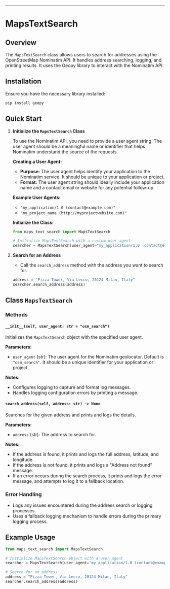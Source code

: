
---

# MapsTextSearch 

## Overview

The `MapsTextSearch` class allows users to search for addresses using the OpenStreetMap Nominatim API. It handles address searching, logging, and printing results. It uses the Geopy library to interact with the Nominatim API.

## Installation

Ensure you have the necessary library installed:

```bash
pip install geopy
```

## Quick Start

1. **Initialize the `MapsTextSearch` Class**

   To use the Nominatim API, you need to provide a user agent string. The user agent should be a meaningful name or identifier that helps Nominatim understand the source of the requests.

   **Creating a User Agent:**
   
   - **Purpose:** The user agent helps identify your application to the Nominatim service. It should be unique to your application or project.
   - **Format:** The user agent string should ideally include your application name and a contact email or website for any potential follow-up.

   **Example User Agents:**
   - `"my_application/1.0 (contact@example.com)"`
   - `"my_project_name (http://myprojectwebsite.com)"`

   **Initialize the Class:**

   ```python
   from maps_text_search import MapsTextSearch

   # Initialize MapsTextSearch with a custom user agent
   searcher = MapsTextSearch(user_agent="my_application/1.0 (contact@example.com)")
   ```

2. **Search for an Address**

   - Call the `search_address` method with the address you want to search for.

   ```python
   address = "Pizza Tower, Via Lecco, 20124 Milan, Italy"
   searcher.search_address(address)
   ```

## Class `MapsTextSearch`

### Methods

#### `__init__(self, user_agent: str = "osm_search")`

Initializes the `MapsTextSearch` object with the specified user agent.

**Parameters:**
- `user_agent` (str): The user agent for the Nominatim geolocator. Default is `"osm_search"`. It should be a unique identifier for your application or project.

**Notes:**
- Configures logging to capture and format log messages.
- Handles logging configuration errors by printing a message.

#### `search_address(self, address: str) -> None`

Searches for the given address and prints and logs the details.

**Parameters:**
- `address` (str): The address to search for.

**Notes:**
- If the address is found, it prints and logs the full address, latitude, and longitude.
- If the address is not found, it prints and logs a "Address not found" message.
- If an error occurs during the search process, it prints and logs the error message, and attempts to log it to a fallback location.

### Error Handling

- Logs any issues encountered during the address search or logging processes.
- Uses a fallback logging mechanism to handle errors during the primary logging process.

## Example Usage

```python
from maps_text_search import MapsTextSearch

# Initialize MapsTextSearch object with a user agent
searcher = MapsTextSearch(user_agent="my_application/1.0 (contact@example.com)")

# Search for an address
address = "Pizza Tower, Via Lecco, 20124 Milan, Italy"
searcher.search_address(address)
```


